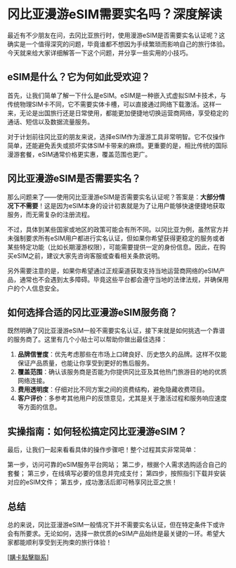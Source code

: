 # 冈比亚漫游eSIM需要实名吗？深度解读

最近有不少朋友在问，去冈比亚旅行时，使用漫游eSIM是否需要实名认证呢？这确实是一个值得深究的问题，毕竟谁都不想因为手续繁琐而影响自己的旅行体验。今天就来给大家详细解答一下这个问题，并分享一些实用的小技巧。

## eSIM是什么？它为何如此受欢迎？

首先，让我们简单了解一下什么是eSIM。eSIM是一种嵌入式虚拟SIM卡技术，与传统物理SIM卡不同，它不需要实体卡槽，可以直接通过网络下载激活。这样一来，无论是出国旅行还是日常使用，都能更加便捷地切换运营商网络，享受稳定的通话、短信以及数据流量服务。

对于计划前往冈比亚的朋友来说，选择eSIM作为漫游工具非常明智。它不仅操作简单，还能避免丢失或损坏实体SIM卡带来的麻烦。更重要的是，相比传统的国际漫游套餐，eSIM通常价格更实惠，覆盖范围也更广。

## 冈比亚漫游eSIM是否需要实名？

那么问题来了——使用冈比亚漫游eSIM是否需要实名认证呢？答案是：**大部分情况下不需要**！这是因为eSIM本身的设计初衷就是为了让用户能够快速便捷地获取服务，而无需复杂的注册流程。

不过，具体到某些国家或地区的政策可能会有所不同。以冈比亚为例，虽然官方并未强制要求所有eSIM用户都进行实名认证，但如果你希望获得更稳定的服务或者某些特定功能（比如长期漫游权限），可能需要提供一定的身份信息。因此，在购买eSIM之前，建议大家先咨询客服或查看相关条款说明。

另外需要注意的是，如果你希望通过正规渠道获取支持当地运营商网络的eSIM产品，通常也不会遇到太多障碍。毕竟这些平台都会遵守当地的法律法规，并确保用户的个人信息安全。

## 如何选择合适的冈比亚漫游eSIM服务商？

既然明确了冈比亚漫游eSIM一般不需要实名认证，接下来就是如何挑选一个靠谱的服务商了。这里有几个小贴士可以帮助你做出最佳选择：

1. **品牌信誉度**：优先考虑那些在市场上口碑良好、历史悠久的品牌。这样不仅能保证产品质量，也能让你享受到更好的售后服务。
2. **覆盖范围**：确认该服务商是否能为你提供冈比亚及其他热门旅游目的地的优质网络连接。
3. **费用透明度**：仔细对比不同方案之间的资费结构，避免隐藏收费项目。
4. **客户评价**：多参考其他用户的反馈意见，尤其是关于激活过程和服务响应速度等方面的信息。

## 实操指南：如何轻松搞定冈比亚漫游eSIM？

最后，让我们一起来看看具体的操作步骤吧！整个过程其实非常简单：

第一步，访问可靠的eSIM服务平台网站；
第二步，根据个人需求选购适合自己的套餐；
第三步，在线填写必要的信息并完成支付；
第四步，按照指引下载并安装对应的eSIM文件；
第五步，成功激活后即可畅享冈比亚之旅！

## 总结

总的来说，冈比亚漫游eSIM一般情况下并不需要实名认证，但在特定条件下或许会有所要求。无论如何，选择一款优质的eSIM产品始终是最关键的一环。希望大家都能顺利享受到无拘束的旅行体验！

[[購卡點擊聯系](https://t.me/s/esim1088)]